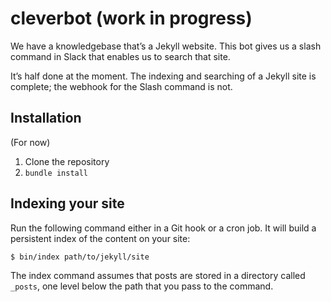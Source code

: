 # cleverbot (work in progress)

We have a knowledgebase that’s a Jekyll website. This bot gives us
a slash command in Slack that enables us to search that site.

It’s half done at the moment. The indexing and searching of a Jekyll
site is complete; the webhook for the Slash command is not.

## Installation

(For now)

1. Clone the repository
2. `bundle install`

## Indexing your site

Run the following command either in a Git hook or a cron job. It will
build a persistent index of the content on your site:

	$ bin/index path/to/jekyll/site

The index command assumes that posts are stored in a directory called
`_posts`, one level below the path that you pass to the command.
